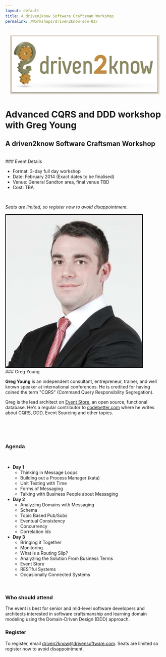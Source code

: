 ```yaml
---
layout: default
title: A driven2know Software Craftsman Workshop
permalink: /Workshops/driven2know-scw-02/
---
```


<div style=" margin: 10px; padding: 5px;">
    <img src="/images/content/driven2know.png">
</div>

# Advanced CQRS and DDD workshop with Greg Young
## A driven2know Software Craftsman Workshop

<br>
### Event Details
<br>

- Format: 3-day full day workshop
- Date:   February 2014 (Exact dates to be finalised)
- Venue:  General Sandton area, final venue TBD
- Cost:   TBA

<br>

*Seats are limited, so register now to avoid disappointment.*

<img src="/images/content/scw/greg-young.jpg" class="image_left"/>
<br>
### Greg Young

<br>

**Greg Young** is an independent consultant, entrepreneur, trainer, and well known speaker at international conferences. He is credited for having coined the term "CQRS" (Command Query Responsibility Segregation).

Greg is the lead architect on [Event Store](http://geteventstore.com/), an open source, functional database. He's a regular contributor to [codebetter.com](http://codebetter.com/gregyoung/) where he writes about CQRS, DDD, Event Sourcing and other topics.

<br><br><br>

### Agenda  

<br>

- **Day 1**
	- Thinking in Message Loops
	- Building out a Process Manager (kata)
	- Unit Testing with Time
	- Forms of Messaging
	- Talking with Business People about Messaging
- **Day 2**
	- Analyzing Domains with Messaging
	- Schema
	- Topic Based Pub/Subs
	- Eventual Consistency
	- Concurrency
	- Correlation Ids
- **Day 3**
	- Bringing it Together
	- Monitoring
	- What is a Routing Slip?
	- Analyzing the Solution From Business Terms
	- Event Store
	- RESTful Systems
	- Occasionally Connected Systems
 
<br>

### Who should attend
The event is best for senior and mid-level software developers and architects interested in software craftsmanship and learning domain modeling using the Domain-Driven Design (DDD) approach.


### Register
To register, email [driven2know@drivensoftware.com](mailto:driven2know@drivensoftware.com?subject=Register%20for%20Software%20Craftsman%20Workshop&body=Please%20send%20me%20a%20registration%20form!!). Seats are limited so register now to avoid disappointment.